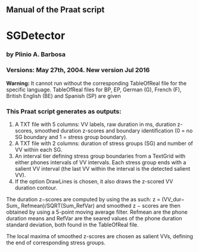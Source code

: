 ## Manual of the Praat script
# SGDetector
### by Plinio A. Barbosa
### Versions: May 27th, 2004. New version Jul 2016

**Warning:** It cannot run without the corresponding TableOfReal file for the specific language. TableOfReal files for BP, EP, German (G), French (F), British English (BE) and Spanish (SP) are given

### This Praat script generates as outputs:

1. A TXT file with 5 columns: VV labels, raw duration in ms, duration z-scores, smoothed duration z-scores and boundary identification (0 = no SG boundary and 1  = stress group boundary).
2. A TXT file with 2 columns: duration of stress groups (SG) and number of VV within each SG.
3. An interval tier defining stress group boundaries from a TextGrid with either phones intervals of VV intervals. Each stress group ends with a salient VV interval (the last VV within the interval is the detected salient VV).
4. If the option DrawLines is chosen, it also draws the z-scored VV duration contour.

The duration z−scores are computed by using the  as such: z = (VV_dur− Sum_ Refmean)/SQRT(Sum_RefVar) and smoothed z − scores are then obtained by using a 5-point moving average filter. Refmean are the phone duration means and RefVar are the seared values of the phone duration standard deviation, both found in the TableOfReal file.

The local maxima of smoothed z-scores are chosen as salient VVs, defining the end of corresponding stress groups. 

